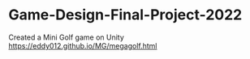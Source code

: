 # Game-Design-Final-Project-2022
Created a Mini Golf game on Unity
https://eddy012.github.io/MG/megagolf.html
